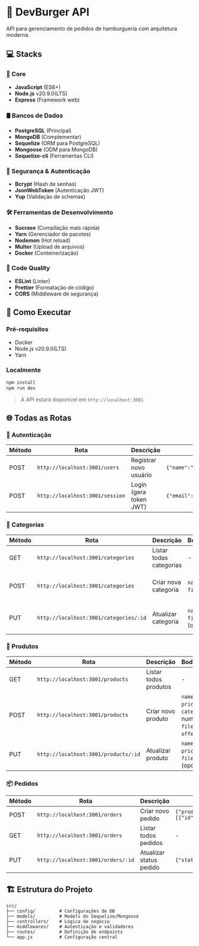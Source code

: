 # 🍔 DevBurger API

API para gerenciamento de pedidos de hamburgueria com arquitetura moderna.

## 💻 Stacks

### 🚀 Core
- **JavaScript** (ES6+)
- **Node.js** v20.9.0(LTS)
- **Express** (Framework web)

### 🛢️ Bancos de Dados
- **PostgreSQL** (Principal)
- **MongoDB** (Complementar)
- **Sequelize** (ORM para PostgreSQL)
- **Mongoose** (ODM para MongoDB)
- **Sequelize-cli** (Ferramentas CLI)

### 🔐 Segurança & Autenticação
- **Bcrypt** (Hash de senhas)
- **JsonWebToken** (Autenticação JWT)
- **Yup** (Validação de schemas)

### 🛠️ Ferramentas de Desenvolvimento
- **Sucrase** (Compilação mais rápida)
- **Yarn** (Gerenciador de pacotes)
- **Nodemon** (Hot reload)
- **Multer** (Upload de arquivos)
- **Docker** (Conteinerização)

### 🎨 Code Quality
- **ESLint** (Linter)
- **Prettier** (Formatação de código)
- **CORS** (Middleware de segurança)

## 🚀 Como Executar

### Pré-requisitos
- Docker
- Node.js v20.9.0(LTS)
- Yarn

### Localmente
```bash
npm install
npm run dev
```
> A API estará disponível em `http://localhost:3001`


## 🌐 Todas as Rotas

### 🔐 Autenticação
| Método | Rota                          | Descrição                     | Body                                                                 | Headers               |
|--------|-------------------------------|-------------------------------|----------------------------------------------------------------------|-----------------------|
| POST   | `http://localhost:3001/users`    | Registrar novo usuário        | `{"name":"string","email":"string","password":"string"}`            | -                     |
| POST   | `http://localhost:3001/session` | Login (gera token JWT)        | `{"email":"string","password":"string"}`                            | -                     |

### 📂 Categorias
| Método | Rota                     | Descrição                     | Body/FormData                   | Headers                          |
|--------|--------------------------|-------------------------------|---------------------------------|----------------------------------|
| GET    | `http://localhost:3001/categories`            | Listar todas categorias       | -                               | `Authorization: Bearer <token>`  |
| POST   | `http://localhost:3001/categories`            | Criar nova categoria          | `name`: string<br>`file`: image | `Authorization: Bearer <token>`<br>`Content-Type: multipart/form-data` |
| PUT    | `http://localhost:3001/categories/:id`        | Atualizar categoria           | `name`: string<br>`file`: image (opcional) | `Authorization: Bearer <token>`<br>`Content-Type: multipart/form-data` |

### 🍔 Produtos
| Método | Rota                     | Descrição                     | Body/FormData                   | Headers                          |
|--------|--------------------------|-------------------------------|---------------------------------|----------------------------------|
| GET    | `http://localhost:3001/products`              | Listar todos produtos         | -                               | `Authorization: Bearer <token>`  |
| POST   | `http://localhost:3001/products`              | Criar novo produto            | `name`: string<br>`price`: number<br>`category_id`: number<br>`file`: image<br>`offer`: boolean | `Authorization: Bearer <token>`<br>`Content-Type: multipart/form-data` |
| PUT    | `http://localhost:3001/products/:id`          | Atualizar produto             | `name`: string<br>`price`: number<br>`file`: image (opcional) | `Authorization: Bearer <token>`<br>`Content-Type: multipart/form-data` |

### 📦 Pedidos
| Método | Rota                     | Descrição                     | Body                                             | Headers                          |
|--------|--------------------------|-------------------------------|--------------------------------------------------|----------------------------------|
| POST   | `http://localhost:3001/orders`                | Criar novo pedido             | `{"products":[{"id":int,"quantity":int}],"user_id":int}` | `Authorization: Bearer <token>`  |
| GET    | `http://localhost:3001/orders`                | Listar todos pedidos          | -                                                | `Authorization: Bearer <token>`  |
| PUT    | `http://localhost:3001/orders/:id`            | Atualizar status pedido       | `{"status":"string"}`                            | `Authorization: Bearer <token>`  |

## 🏗️ Estrutura do Projeto
```
src/
├── config/         # Configurações de DB
├── models/         # Models do Sequelize/Mongoose
├── controllers/    # Lógica de negócio
├── middlewares/    # Autenticação e validadores
├── routes/         # Definição de endpoints
└── app.js          # Configuração central
```
